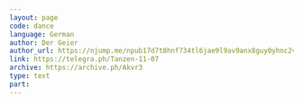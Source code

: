 ```yaml
---
layout: page
code: dance
language: German
author: Der Geier
author_url: https://njump.me/npub17d7t8hnf734tl6jae9l9av9anx8guy0yhnc2vd9w22vgcvrazs8qjtsnpu
link: https://telegra.ph/Tanzen-11-07
archive: https://archive.ph/Akvr3
type: text
part: 
---
```

